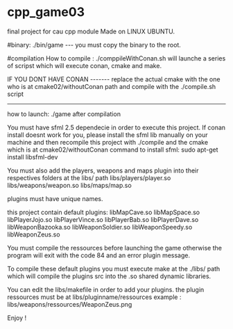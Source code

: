 # cpp_game03
final project for cau cpp module
Made on LINUX UBUNTU.

#binary:
./bin/game
--- you must copy the binary to the root.

#compilation
How to compile :
./comppileWithConan.sh
will launche a series of scripst which will execute conan, cmake and make.

IF YOU DONT HAVE CONAN -------
replace the actual cmake with the one who is at cmake02/withoutConan path
and compile with the ./compile.sh script
 - --- -  - - - - -- - -- - - - - - -- -- -

how to launch: 
./game
after compilation

You must have sfml 2.5 dependecie in order to execute this project.
If conan install doesnt work for you, please install the sfml lib manually on your machine and then recompile this project  with ./compile and the cmake which is at cmake02/withoutConan
command to install sfml: sudo apt-get install libsfml-dev

You must also add the players, weapons and maps plugin into their respectives folders at the libs/ path
libs/players/player.so
libs/weapons/weapon.so
libs/maps/map.so

plugins must have unique names.

this project contain default plugins:
libMapCave.so
libMapSpace.so
libPlayerJojo.so
libPlayerVince.so
libPlayerBab.so
libPlayerDave.so
libWeaponBazooka.so
libWeaponSoldier.so
libWeaponSpeedy.so
libWeaponZeus.so

You must compile the ressources before launching the game otherwise the program will exit with the code 84 and an error plugin message.

To compile these default plugins you must execute 
make at the ./libs/ path
which will compile the plugins src into the .so shared dynamic libraries.

You can edit the libs/makefile in order to add your plugins. the plugin ressources must be at libs/pluginname/ressources
example : 
libs/weapons/ressources/WeaponZeus.png


Enjoy !



